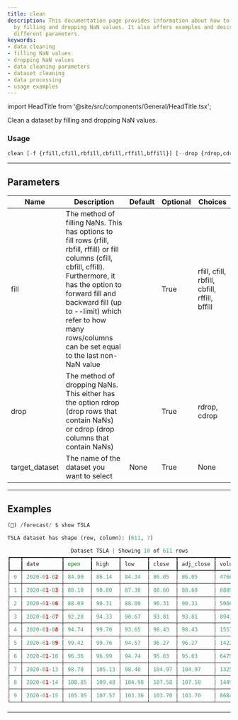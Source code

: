 ```yaml
---
title: clean
description: This documentation page provides information about how to clean a dataset
  by filling and dropping NaN values. It also offers examples and descriptions of
  different parameters.
keywords:
- data cleaning
- filling NaN values
- dropping NaN values
- data cleaning parameters
- dataset cleaning
- data processing
- usage examples
---
```


import HeadTitle from '@site/src/components/General/HeadTitle.tsx';

<HeadTitle title="forecast /clean - Reference | OpenBB Terminal Docs" />

Clean a dataset by filling and dropping NaN values.

### Usage

```python
clean [-f {rfill,cfill,rbfill,cbfill,rffill,bffill}] [--drop {rdrop,cdrop}] [-d {}]
```

---

## Parameters

| Name | Description | Default | Optional | Choices |
| ---- | ----------- | ------- | -------- | ------- |
| fill | The method of filling NaNs. This has options to fill rows (rfill, rbfill, rffill) or fill columns (cfill, cbfill, cffill). Furthermore, it has the option to forward fill and backward fill (up to --limit) which refer to how many rows/columns can be set equal to the last non-NaN value |  | True | rfill, cfill, rbfill, cbfill, rffill, bffill |
| drop | The method of dropping NaNs. This either has the option rdrop (drop rows that contain NaNs) or cdrop (drop columns that contain NaNs) |  | True | rdrop, cdrop |
| target_dataset | The name of the dataset you want to select | None | True | None |


---

## Examples

```python
(🦋) /forecast/ $ show TSLA

TSLA dataset has shape (row, column): (611, 7)

                    Dataset TSLA | Showing 10 of 611 rows
┏━━━┳━━━━━━━━━━━━┳━━━━━━━━┳━━━━━━━━┳━━━━━━━━┳━━━━━━━━┳━━━━━━━━━━━┳━━━━━━━━━━━┓
┃   ┃ date       ┃ open   ┃ high   ┃ low    ┃ close  ┃ adj_close ┃ volume    ┃
┡━━━╇━━━━━━━━━━━━╇━━━━━━━━╇━━━━━━━━╇━━━━━━━━╇━━━━━━━━╇━━━━━━━━━━━╇━━━━━━━━━━━┩
│ 0 │ 2020-01-02 │ 84.90  │ 86.14  │ 84.34  │ 86.05  │ 86.05     │ 47660500  │
├───┼────────────┼────────┼────────┼────────┼────────┼───────────┼───────────┤
│ 1 │ 2020-01-03 │ 88.10  │ 90.80  │ 87.38  │ 88.60  │ 88.60     │ 88892500  │
├───┼────────────┼────────┼────────┼────────┼────────┼───────────┼───────────┤
│ 2 │ 2020-01-06 │ 88.09  │ 90.31  │ 88.00  │ 90.31  │ 90.31     │ 50665000  │
├───┼────────────┼────────┼────────┼────────┼────────┼───────────┼───────────┤
│ 3 │ 2020-01-07 │ 92.28  │ 94.33  │ 90.67  │ 93.81  │ 93.81     │ 89410500  │
├───┼────────────┼────────┼────────┼────────┼────────┼───────────┼───────────┤
│ 4 │ 2020-01-08 │ 94.74  │ 99.70  │ 93.65  │ 98.43  │ 98.43     │ 155721500 │
├───┼────────────┼────────┼────────┼────────┼────────┼───────────┼───────────┤
│ 5 │ 2020-01-09 │ 99.42  │ 99.76  │ 94.57  │ 96.27  │ 96.27     │ 142202000 │
├───┼────────────┼────────┼────────┼────────┼────────┼───────────┼───────────┤
│ 6 │ 2020-01-10 │ 96.36  │ 96.99  │ 94.74  │ 95.63  │ 95.63     │ 64797500  │
├───┼────────────┼────────┼────────┼────────┼────────┼───────────┼───────────┤
│ 7 │ 2020-01-13 │ 98.70  │ 105.13 │ 98.40  │ 104.97 │ 104.97    │ 132588000 │
├───┼────────────┼────────┼────────┼────────┼────────┼───────────┼───────────┤
│ 8 │ 2020-01-14 │ 108.85 │ 109.48 │ 104.98 │ 107.58 │ 107.58    │ 144981000 │
├───┼────────────┼────────┼────────┼────────┼────────┼───────────┼───────────┤
│ 9 │ 2020-01-15 │ 105.95 │ 107.57 │ 103.36 │ 103.70 │ 103.70    │ 86844000  │
└───┴────────────┴────────┴────────┴────────┴────────┴───────────┴───────────┘
```
---
